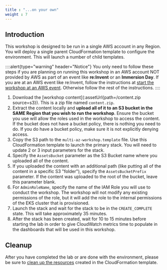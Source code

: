 ```yaml
---
title : "...on your own"
weight : 7
---
```


## Introduction
This workshop is designed to be run in a single AWS account in any Region. You will deploy a single parent CloudFormation template to configure the environment. This will launch a number of child templates. 

::::alert{type="warning" header="Notice"}
You only need to follow these steps if you are planning on running this workshop in an AWS account NOT provided by AWS as part of an event like **re\:Invent** or an **Immersion Day**. If you are at an AWS event like re\:Invent, follow the instructions at [start the workshop at an AWS event](/prerequisites/aws-event). Otherwise follow the rest of the instructions.
::::

1. Download the [workshop content](:assetUrl{path=/content.zip source=s3}). This is a zip file named `content.zip`.
2. Extract the content locally and **upload all of it to an S3 bucket in the SAME Region that you wish to run the workshop**. Ensure the bucket you use will allow the roles used in the workshop to access the content. If the bucket does not have a bucket policy, there is nothing you need to do. If you do have a bucket policy, make sure it is not explicitly denying access.
3. Copy the S3 path to the `multi-az-workshop.template` file. Use this CloudFormation template to launch the primary stack. You will need to update 2 or 3 input parameters for the stack. 
4. Specify the `AssetsBucket` parameter as the S3 Bucket name where you uploaded all of the content. 
5. If you uploaded the content with an additional path (like putting all of the content in a specific S3 \"folder\"), specify the `AssetsBucketPrefix` parameter. If the content was uploaded to the root of the bucket, leave this parameter blank. 
6. For `AdminRoleName`, specify the name of the IAM Role you will use to conduct the workshop. The workshop will not modify any existing permissions of the role, but it will add the role to the internal permissions of the EKS cluster that is provisioned.
7. Launch the stack and wait for the stack to be in the `CREATE_COMPLETE` state. This will take approximately 35 minutes.
8. After the stack has been created, wait for 10 to 15 minutes before starting the lab in order to give CloudWatch metrics time to populate in the dashboards that will be used in this workshop.

## Cleanup
After you have completed the lab or are done with the environment, please be sure to [clean up the resources](/cleanup) created in the CloudFormation template.